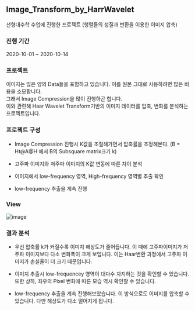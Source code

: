 ## Image_Transform_by_HarrWavelet

선형대수학 수업에 진행한 프로젝트
(행렬들의 성질과 변환을 이용한 이미지 압축)  

### 진행 기간
2020-10-01 ~ 2020-10-14


### 프로젝트

이미지는 많은 양의 Data들을 포함하고 있습니다. 이를 원본 그대로 사용하려면 많은 비용을 소모합니다.  
그래서 Image Compression을 많이 진행하곤 합니다.   
이와 관련해 Haar Wavelet Transform기반의 이미지 데이터를 압축, 변화를 분석하는 프로젝트입니다.    


### 프로젝트 구성

- Image Compression 진행시 K값을 조절해가면서 압축률을 조정해본다. (B = Ht@A@H 에서 B의 Subsquare matrix크기 k)

- 고주파 이미지와 저주파 이미지의 K값 변동에 따른 차이 분석

- 이미지에서 low-frequency 영역, High-frequency 영역별 추출 확인

- low-frequency 추출을 계속 진행


### View

![image](https://user-images.githubusercontent.com/44837403/181671152-68569aea-69ef-4cd1-80cf-c0d9747f6b31.png)


### 결과 분석

- 우선 압축률 k가 커질수록 이미지 해상도가 줄어듭니다. 이 때에 고주파이미지가 저주파 이미지보다 다소 변화폭이 크게 보입니다.
  이는 Haar변환 과정에서 고주파 이미지가 손실율이 더 크기 때문입니다.

- 이미지 추출시 low-frequencey 영역이 대다수 차지하는 것을 확인할 수 있습니다. 또한 상하, 좌우의 Pixel 변화에 따른 모습 역시 확인할 수 있습니다.

- low-frequency 추출을 계속 진행해보았습니다. 이 방식으로도 이미지를 압축할 수 있습니다. 다만 해상도가 다소 떨어지게 됩니다.

